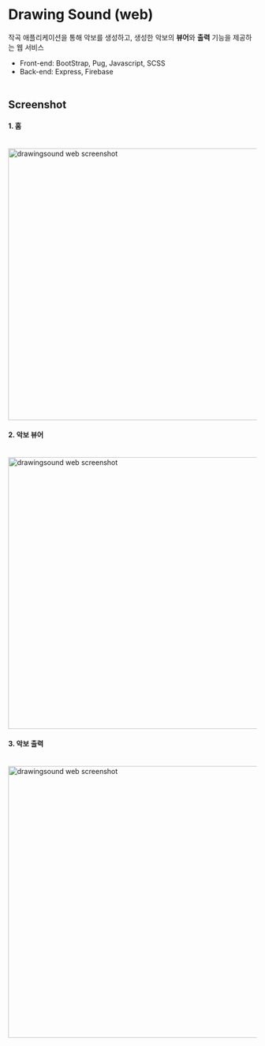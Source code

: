 # Drawing Sound (web)
작곡 애플리케이션을 통해 악보를 생성하고, 생성한 악보의 **뷰어**와 **출력** 기능을 제공하는 웹 서비스
</br>
  * Front-end: BootStrap, Pug, Javascript, SCSS
  * Back-end: Express, Firebase
</br></br>

## Screenshot
#### 1. 홈 </br></br>
<img width="550" alt="drawingsound web screenshot" src="https://user-images.githubusercontent.com/33407123/80938795-62b97480-8e15-11ea-9e80-ba60611861ae.PNG">
</br>

#### 2. 악보 뷰어 </br></br>
<img width="550" alt="drawingsound web screenshot" src="https://user-images.githubusercontent.com/33407123/80938949-ee330580-8e15-11ea-8d97-b36b5b4dfa33.PNG">
</br>

#### 3. 악보 출력 </br></br>
<img width="550" alt="drawingsound web screenshot" src="https://user-images.githubusercontent.com/33407123/80938977-fe4ae500-8e15-11ea-8415-f6530b2925a8.PNG">

</br></br></br>

